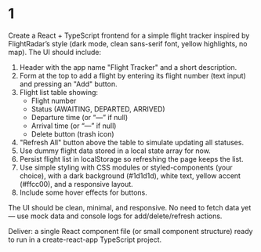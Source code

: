 # 1
Create a React + TypeScript frontend for a simple flight tracker inspired by FlightRadar’s style (dark mode, clean sans-serif font, yellow highlights, no map). The UI should include:  

1. Header with the app name "Flight Tracker" and a short description.  
2. Form at the top to add a flight by entering its flight number (text input) and pressing an "Add" button.  
3. Flight list table showing:  
   - Flight number  
   - Status (AWAITING, DEPARTED, ARRIVED)  
   - Departure time (or “—” if null)  
   - Arrival time (or “—” if null)  
   - Delete button (trash icon)  
4. "Refresh All" button above the table to simulate updating all statuses.  
5. Use dummy flight data stored in a local state array for now.  
6. Persist flight list in localStorage so refreshing the page keeps the list.  
7. Use simple styling with CSS modules or styled-components (your choice), with a dark background (#1d1d1d), white text, yellow accent (#ffcc00), and a responsive layout.  
8. Include some hover effects for buttons.  

The UI should be clean, minimal, and responsive. No need to fetch data yet — use mock data and console logs for add/delete/refresh actions.  

Deliver: a single React component file (or small component structure) ready to run in a create-react-app TypeScript project.
